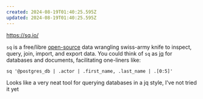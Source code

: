 ```yaml
---
created: 2024-08-19T01:40:25.595Z
updated: 2024-08-19T01:40:25.595Z
---
```

https://sq.io/

`sq` is a free/libre [open-source](https://github.com/neilotoole/sq) data wrangling swiss-army knife to inspect, query, join, import, and export data. You could think of `sq` as [jq](https://jqlang.github.io/jq/) for databases and documents, facilitating one-liners like:

```shell
sq '@postgres_db | .actor | .first_name, .last_name | .[0:5]'
```

Looks like a very neat tool for querying databases in a jq style, I've not tried it yet